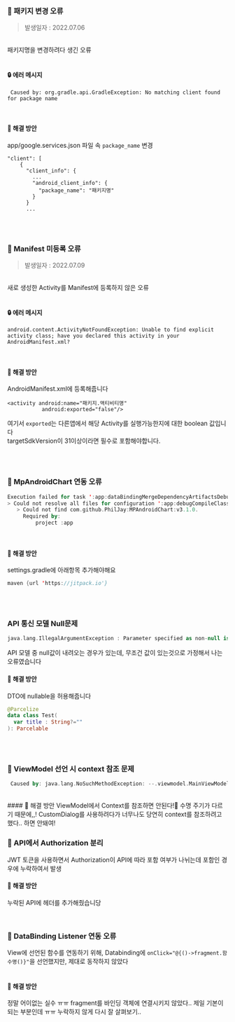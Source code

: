 ### 🐛 패키지 변경 오류
> 발생일자 : 2022.07.06

<br>
패키지명을 변경하려다 생긴 오류<br>
<br>

#### 🔒 에러 메시지
```(kotlin)
 Caused by: org.gradle.api.GradleException: No matching client found for package name
```
<br>

#### 🔑 해결 방안
app/google.services.json 파일 속 `package_name` 변경
```(kotlin)
"client": [
    {
      "client_info": {
        ...
        "android_client_info": {
          "package_name": "패키지명"
        }
      }
      ...
```
<br><br>

### 🐛 Manifest 미등록 오류
> 발생일자 : 2022.07.09

<br>
새로 생성한 Activity를 Manifest에 등록하지 않은 오류
<br><br>

#### 🔒 에러 메시지
```(kotlin)
android.content.ActivityNotFoundException: Unable to find explicit activity class; have you declared this activity in your AndroidManifest.xml?
```
<br>

#### 🔑 해결 방안
AndroidManifest.xml에 등록해줍니다
```(kotlin)
<activity android:name="패키지.액티비티명"
           android:exported="false"/>
```
여기서 `exported`는 다른앱에서 해당 Activity를 실행가능한지에 대한 boolean 값입니다 <br>
targetSdkVersion이 31이상이라면 필수로 포함해야합니다.

<br><Br>

### 🐛 MpAndroidChart 연동 오류
```kotlin
Execution failed for task ':app:dataBindingMergeDependencyArtifactsDebug'.
> Could not resolve all files for configuration ':app:debugCompileClasspath'.
   > Could not find com.github.PhilJay:MPAndroidChart:v3.1.0.
     Required by:
         project :app
```
<br>

#### 🔑 해결 방안
settings.gradle에 아래항목 추가해야해요
```kotlin
maven {url 'https://jitpack.io'}
```
<br><br>

### API 통신 모델 Null문제
```kotlin
java.lang.IllegalArgumentException : Parameter specified as non-null is null
```

API 모델 중 null값이 내려오는 경우가 있는데, 무조건 값이 있는것으로 가정해서 나는 오류였습니다
<br>

#### 🔑 해결 방안
DTO에 nullable을 허용해줍니다
```kotlin
@Parcelize
data class Test(
  var title : String?=""
): Parcelable
```

<br><br>

### 🐛 ViewModel 선언 시 context 참조 문제
```kotlin
 Caused by: java.lang.NoSuchMethodException: --.viewmodel.MainViewModel.<init>
```

<br>
#### 🔑 해결 방안
ViewModel에서 Context를 참조하면 안된다!🚫
수명 주기가 다르기 때문에,,! CustomDialog를 사용하려다가 너무나도 당연히
context를 참조하려고 했다.. 하면 안돼여!

<br>

### 🐛 API에서 Authorization 분리
JWT 토큰을 사용하면서 Authorization이 API에 따라 포함 여부가 나뉘는데
포함인 경우에 누락하여서 발생

#### 🔑 해결 방안
누락된 API에 헤더를 추가해줬습니당

<br>

### 🐛 DataBinding Listener 연동 오류


View에 선언된 함수를 연동하기 위해, Databinding에 `onClick="@{()->fragment.함수명()}"`을 선언했지만, 제대로 동작하지 않았다<br>
<br>
#### 🔑 해결 방안
정말 어이없는 실수 ㅠㅠ fragment를 바인딩 객체에 연결시키지 않았다..
제일 기본이 되는 부분인데 ㅠㅠ 누락하지 않게 다시 잘 살펴보기..
